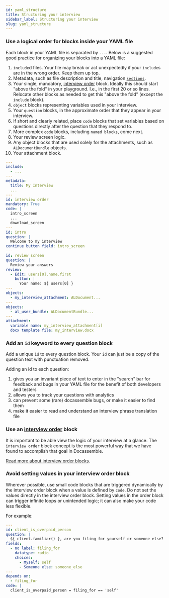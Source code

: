 ```yaml
---
id: yaml_structure
title: Structuring your interview
sidebar_label: Structuring your interview
slug: yaml_structure
---
```


### Use a logical order for blocks inside your YAML file

Each block in your YAML file is separated by `---`. Below is a suggested
good practice for organizing your blocks into a YAML file:

1. `include`d files. Your file may break or act unexpectedly if your
   `include`s are in the wrong order. Keep them up top.
1. Metadata, such as file description and title, navigation [`sections`](https://docassemble.org/docs/initial.html#sections).
1. Your single, mandatory, [interview
   order](../docassemble_intro/controlling-interview-order#the-interview-order-block)
   block. Ideally this should start "above the fold" in your playground. I.e.,
   in the first 20 or so lines. Relocate other blocks as needed to get this "above the fold" (except the `include` block).
1. `object` blocks representing variables used in your interview.
1. Your `question` blocks, in the approximate order that they appear in your
   interview.
1. If short and clearly related, place `code` blocks that set variables based on
   questions directly after the question that they respond to.
1. More complex `code` blocks, including `named blocks`, come next.
1. Your review screen logic.
1. Any object blocks that are used solely for the attachments, such as `ALDocumentBundle` objects.
1. Your attachment block.

```yaml
---
include:
  - ...
---
metadata:
  title: My Interview
  ...
---
id: interview order
mandatory: True
code: |
  intro_screen
  ...
  download_screen
---
id: intro
question: |
  Welcome to my interview
continue button field: intro_screen
---
id: review screen
question: |
  Review your answers
review: 
  - Edit: users[0].name.first
    button: |
      Your name: ${ users[0] }
---
objects:
  - my_interview_attachment: ALDocument...
---
objects:
  - al_user_bundle: ALDocumentBundle...
---
attachment:
  variable name: my_interview_attachment[i]
  docx template file: my_interview.docx          
```

### Add an `id` keyword to every question block

Add a unique `id` to every question block. Your `id` can just be
a copy of the question text with punctuation removed.

Adding an id to each question:

1. gives you an invariant piece of text to enter in the "search" bar for
   feedback and bugs in your YAML file for the benefit of both developers and testers
1. allows you to track your questions with analytics
1. can prevent some (rare) docassemble bugs, or make it easier to find them
1. make it easier to read and understand an interview phrase translation file

### Use an [interview order](../docassemble_intro/controlling-interview-order#the-interview-order-block) block

It is important to be able view the logic of your interview at a glance. The
`interview order` block concept is the most powerful way that we have found to
accomplish that goal in Docassemble.

[Read more about interview order blocks](../docassemble_intro/controlling-interview-order#the-interview-order-block).

### Avoid setting values in your interview order block

Wherever possible, use small code blocks that are triggered dynamically by the interview order block
when a value is defined by `code`. Do not set the values directly in the interview order block.
Setting values in the order block can trigger infinite loops or unintended logic; it can also
make your code less flexible.

For example:

```yaml
---
id: client_is_overpaid_person
question: |
  ${ client.familiar() }, are you filing for yourself or someone else?
fields:
  - no label: filing_for
    datatype: radio
    choices:
      - Myself: self
      - Someone else: someone_else  
---
depends on:
  - filing_for
code: |
  client_is_overpaid_person = filing_for == 'self'
```

